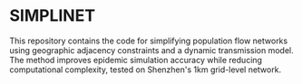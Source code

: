 # SIMPLINET
This repository contains the code for simplifying population flow networks using geographic adjacency constraints and a dynamic transmission model. The method improves epidemic simulation accuracy while reducing computational complexity, tested on Shenzhen's 1km grid-level network.

